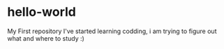 # hello-world
My First repository
I've started learning codding, i am trying to figure out what and where to study :)
